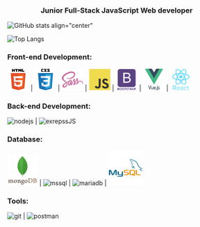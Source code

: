 <h3 align="center">Junior Full-Stack JavaScript Web developer</h3>

![GitHub stats align="center"](https://github-readme-stats.vercel.app/api?username=PingrisAlexis&theme=highcontrast&show_icons=true&hide=contribs,issues)

![Top Langs](https://github-readme-stats.vercel.app/api/top-langs/?username=PingrisAlexis&layout=compact&theme=highcontrast&langs_count=10)


<h3 align="left"> Front-end Development:</h3>
  <p align="left">
      <img src="https://raw.githubusercontent.com/devicons/devicon/master/icons/html5/html5-original-wordmark.svg" alt="html5" width="50" height="50"/>
  |
      <img src="https://raw.githubusercontent.com/devicons/devicon/master/icons/css3/css3-original-wordmark.svg" alt="css3" width="50" height="50"/> 
  |
      <img src="https://raw.githubusercontent.com/devicons/devicon/master/icons/sass/sass-original.svg" alt="sass" width="50" height="50"/> 
  |
      <img src="https://raw.githubusercontent.com/devicons/devicon/master/icons/javascript/javascript-original.svg" alt="javascript" width="50" height="50"/> 
  |
      <img src="https://raw.githubusercontent.com/devicons/devicon/master/icons/bootstrap/bootstrap-plain-wordmark.svg" alt="bootstrap" width="50" height="50"/> 
  |
      <img src="https://raw.githubusercontent.com/devicons/devicon/master/icons/vuejs/vuejs-original-wordmark.svg" alt="vuejs" width="50" height="50"/> 
  |
      <img src="https://raw.githubusercontent.com/devicons/devicon/master/icons/react/react-original-wordmark.svg" alt="react" width="50" height="50"/> 
  
  </p>
<h3 align="left"> Back-end Development:</h3>
  <p align="left">
      <img src="https://icon-library.com/images/nodejs-icon/nodejs-icon-2.jpg" alt="nodejs" height="50"/>
  |
      <img src="https://trainings.nicolasfazio.ch/wp-content/uploads/2020/04/express-logo.png"alt="exrepssJS" height="50"/> 
</p>

<h3 align="left"> Database:</h3>
  <p align="left">
      <img src="https://raw.githubusercontent.com/devicons/devicon/master/icons/mongodb/mongodb-original-wordmark.svg" alt="mongodb" width="70" height="70"/>
    |
      <img src="https://www.svgrepo.com/show/303229/microsoft-sql-server-logo.svg" alt="mssql" width="70" height="70"/> 
    |
      <img src="https://www.vectorlogo.zone/logos/mariadb/mariadb-icon.svg" alt="mariadb" width="60" height="60"/> 
    |
      <img src="https://raw.githubusercontent.com/devicons/devicon/master/icons/mysql/mysql-original-wordmark.svg" alt="mysql" width="80" height="80"/> 
  </p>
  
<h3 align="left"> Tools:</h3>
  <p align="left">
      <img src="https://www.vectorlogo.zone/logos/git-scm/git-scm-icon.svg" alt="git" width="50" height="50"/> 
    |
      <img src="https://www.vectorlogo.zone/logos/getpostman/getpostman-icon.svg" alt="postman" width="50" height="50"/> 
 </p>
